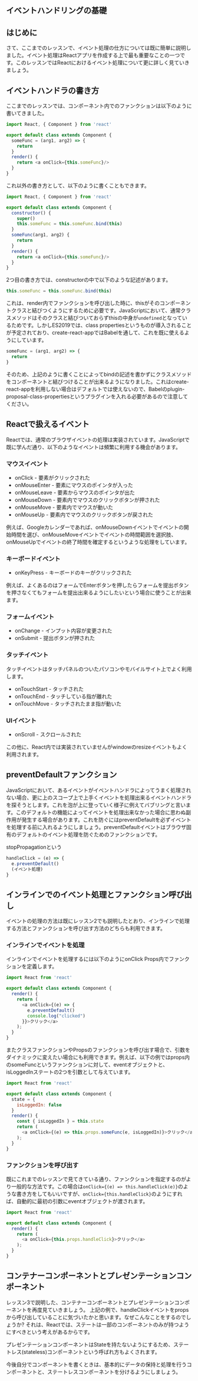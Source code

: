 ## イベントハンドリングの基礎

## はじめに

さて、ここまでのレッスンで、イベント処理の仕方については既に簡単に説明しました。イベント処理はReactアプリを作成する上で最も重要なことの一つです。このレッスンではReactにおけるイベント処理について更に詳しく見ていきましょう。

## イベントハンドラの書き方

ここまでのレッスンでは、コンポーネント内でのファンクションは以下のように書いてきました。

```js
import React, { Component } from 'react'

export default class extends Component {
  someFunc = (arg1, arg2) => {
    return
  }
  render() {
    return <a onClick={this.someFunc}/>
  }
}
```

これ以外の書き方として、以下のように書くこともできます。

```js
import React, { Component } from 'react'

export default class extends Component {
  constructor() {
    super()
    this.someFunc = this.someFunc.bind(this)
  }
  someFunc(arg1, arg2) {
    return
  }
  render() {
    return <a onClick={this.someFunc}/>
  }
}
```

2つ目の書き方では、constructorの中で以下のような記述があります。

```js
this.someFunc = this.someFunc.bind(this)
```

これは、render内でファンクションを呼び出した時に、thisがそのコンポーネントクラスと結びつくようにするために必要です。JavaScriptにおいて、通常クラスメソッドはそのクラスと結びついておらずthisの中身が`undefined`となっているためです。しかしES2019では、class propertiesというものが導入されることが予定されており、create-react-appではBabelを通して、これを既に使えるようにしています。

```js
someFunc = (arg1, arg2) => {
  return
}
```

そのため、上記のように書くことによってbindの記述を書かずにクラスメソッドをコンポーネントと結びつけることが出来るようになりました。これはcreate-react-appを利用しない場合はデフォルトでは使えないので、Babelのplugin-proposal-class-propertiesというプラグインを入れる必要があるので注意してください。

## Reactで扱えるイベント

Reactでは、通常のブラウザイベントの処理は実装されています。JavaScriptで既に学んだ通り、以下のようなイベントは頻繁に利用する機会があります。

### マウスイベント

- onClick - 要素がクリックされた
- onMouseEnter - 要素にマウスのポインタが入った
- onMouseLeave - 要素からマウスのポインタが出た
- onMouseDown - 要素内でマウスのクリックボタンが押された
- onMouseMove - 要素内でマウスが動いた
- onMouseUp - 要素内でマウスのクリックボタンが戻された

例えば、Googleカレンダーであれば、onMouseDownイベントでイベントの開始時間を選び、onMouseMoveイベントでイベントの時間範囲を選択肢、onMouseUpでイベントの終了時間を確定するというような処理をしています。

### キーボードイベント

- onKeyPress - キーボードのキーがクリックされた

例えば、よくあるのはフォームでEnterボタンを押したらフォームを提出ボタンを押さなくてもフォームを提出出来るようにしたいという場合に使うことが出来ます。

### フォームイベント

- onChange - インプット内容が変更された
- onSubmit - 提出ボタンが押された

### タッチイベント

タッチイベントはタッチパネルのついたパソコンやモバイルサイト上でよく利用します。

- onTouchStart - タッチされた
- onTouchEnd - タッチしている指が離れた
- onTouchMove - タッチされたまま指が動いた

### UIイベント

- onScroll - スクロールされた

この他に、React内では実装されていませんがwindowのresizeイベントもよく利用されます。

## preventDefaultファンクション

JavaScriptにおいて、あるイベントがイベントハンドラによってうまく処理されない場合、更に上のスコープ上で上手くイベントを処理出来るイベントハンドラを探そうとします。これを泡が上に登っていく様子に例えてバブリングと言います。このデフォルトの機能によってイベントを処理出来なかった場合に思わぬ副作用が発生する場合があります。これを防ぐにはpreventDefaultを必ずイベントを処理する前に入れるようにしましょう。preventDefaultイベントはブラウザ固有のデフォルトのイベント処理を防ぐためのファンクションです。

stopPropagationという

```js
handleClick = (e) => {
  e.preventDefault()
  (イベント処理)
}
```

## インラインでのイベント処理とファンクション呼び出し

イベントの処理の方法は既にレッスン2でも説明したとおり、インラインで処理する方法とファンクションを呼び出す方法のどちらも利用できます。

### インラインでイベントを処理

インラインでイベントを処理するには以下のようにonClick Props内でファンクションを定義します。

```js
import React from 'react'

export default class extends Component {
  render() {
    return (
      <a onClick={(e) => {
        e.preventDefault()
        console.log("clicked")
      }}>クリック</a>
    );
  }
}
```

またクラスファンクションやPropsのファンクションを呼び出す場合で、引数をダイナミックに変えたい場合にも利用できます。例えば、以下の例ではprops内のsomeFuncというファンクションに対して、eventオブジェクトと、isLoggedInステートの2つを引数として与えています。

```js
import React from 'react'

export default class extends Component {
  state = {
    isLoggedIn: false
  }
  render() {
    const { isLoggedIn } = this.state
    return (
      <a onClick={(e) => this.props.someFunc(e, isLoggedIn)}>クリック</a>
    );
  }
}
```

### ファンクションを呼び出す

既にこれまでのレッスンで見てきている通り、ファンクションを指定するのがより一般的な方法です。この場合は`onClick={(e) => this.handleClick(e)}`のような書き方をしてもいいですが、`onClick={this.handleClick}`のようにすれば、自動的に最初の引数にeventオブジェクトが渡されます。

```js
import React from 'react'

export default class extends Component {
  render() {
    return (
      <a onClick={this.props.handleClick}>クリック</a>
    );
  }
}
```

## コンテナーコンポーネントとプレゼンテーションコンポーネント

レッスン3で説明した、コンテナーコンポーネントとプレゼンテーションコンポーネントを再度見ていきましょう。
上記の例で、handleClickイベントをpropsから呼び出していることに気づいたかと思います。なぜこんなことをするのでしょうか? それは、Reactでは、ステートは一部のコンポーネントのみが持つようにすべきという考えがあるからです。

プレゼンテーションコンポーネントはStateを持たないようにするため、ステートレス(stateless)コンポーネントという呼ばれ方もよくされます。

今後自分でコンポーネントを書くときは、基本的にデータの保持と処理を行うコンポーネントと、ステートレスコンポーネントを分けるようにしましょう。